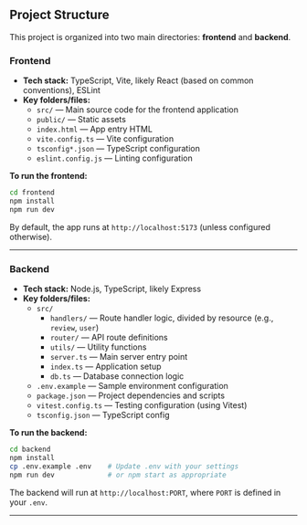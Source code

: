 
## Project Structure

This project is organized into two main directories: **frontend** and **backend**.

### Frontend

- **Tech stack:** TypeScript, Vite, likely React (based on common conventions), ESLint
- **Key folders/files:**
  - `src/` — Main source code for the frontend application
  - `public/` — Static assets
  - `index.html` — App entry HTML
  - `vite.config.ts` — Vite configuration
  - `tsconfig*.json` — TypeScript configuration
  - `eslint.config.js` — Linting configuration

**To run the frontend:**
```bash
cd frontend
npm install
npm run dev
```
By default, the app runs at `http://localhost:5173` (unless configured otherwise).

---

### Backend

- **Tech stack:** Node.js, TypeScript, likely Express
- **Key folders/files:**
  - `src/`
    - `handlers/` — Route handler logic, divided by resource (e.g., `review`, `user`)
    - `router/` — API route definitions
    - `utils/` — Utility functions
    - `server.ts` — Main server entry point
    - `index.ts` — Application setup
    - `db.ts` — Database connection logic
  - `.env.example` — Sample environment configuration
  - `package.json` — Project dependencies and scripts
  - `vitest.config.ts` — Testing configuration (using Vitest)
  - `tsconfig.json` — TypeScript config

**To run the backend:**
```bash
cd backend
npm install
cp .env.example .env    # Update .env with your settings
npm run dev             # or npm start as appropriate
```
The backend will run at `http://localhost:PORT`, where `PORT` is defined in your `.env`.

---
